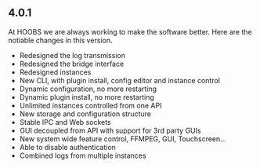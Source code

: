 ## 4.0.1
At HOOBS we are always working to make the software better. Here are the notiable changes in this version.

* Redesigned the log transmission
* Redesigned the bridge interface
* Redesigned instances
* New CLI, with plugin install, config editor and instance control
* Dynamic configuration, no more restarting
* Dynamic plugin install, no more restarting
* Unlimited instances controlled from one API
* New storage and configuration structure
* Stable IPC and Web sockets
* GUI decoupled from API with support for 3rd party GUIs
* New system wide feature control, FFMPEG, GUI, Touchscreen...
* Able to disable authentication
* Combined logs from multiple instances
